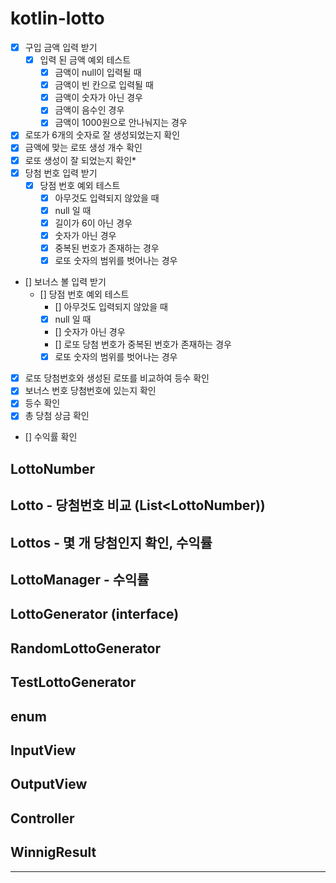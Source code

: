 # kotlin-lotto

- [x] 구입 금액 입력 받기
  - [X] 입력 된 금액 예외 테스트
    - [x] 금액이 null이 입력될 때
    - [X] 금액이 빈 칸으로 입력될 때
    - [X] 금액이 숫자가 아닌 경우
    - [x] 금액이 음수인 경우
    - [x] 금액이 1000원으로 안나눠지는 경우
- [X] 로또가 6개의 숫자로 잘 생성되었는지 확인
- [X] 금액에 맞는 로또 생성 개수 확인
- [X] 로또 생성이 잘 되었는지 확인*
- [X] 당첨 번호 입력 받기
  - [X] 당점 번호 예외 테스트
    - [X] 아무것도 입력되지 않았을 때
    - [X] null 일 때
    - [X] 길이가 6이 아닌 경우
    - [X] 숫자가 아닌 경우
    - [X] 중복된 번호가 존재하는 경우
    - [X] 로또 숫자의 범위를 벗어나는 경우
- [] 보너스 볼 입력 받기 
  - [] 당점 번호 예외 테스트
      - [] 아무것도 입력되지 않았을 때
      - [X] null 일 때
      - [] 숫자가 아닌 경우
      - [] 로또 당첨 번호가 중복된 번호가 존재하는 경우
      - [X] 로또 숫자의 범위를 벗어나는 경우
- [X] 로또 당첨번호와 생성된 로또를 비교하여 등수 확인
- [X] 보너스 번호 당첨번호에 있는지 확인
- [X] 등수 확인
- [X] 총 당첨 상금 확인
- [] 수익률 확인

## LottoNumber
## Lotto - 당첨번호 비교 (List<LottoNumber))
## Lottos - 몇 개 당첨인지 확인, 수익률
## LottoManager - 수익률
## LottoGenerator (interface)
## RandomLottoGenerator
## TestLottoGenerator
## enum
## InputView
## OutputView
## Controller
## WinnigResult

___



